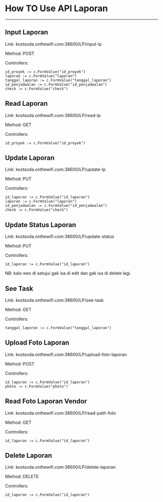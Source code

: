 # How TO Use API Laporan
__________
##  Input Laporan

Link: kostsoda.onthewifi.com:38600/LP/input-lp

Method: POST

Controllers:

    id_proyek := c.FormValue("id_proyek")
	laporan := c.FormValue("laporan")
	tanggal_laporan := c.FormValue("tanggal_laporan")
	id_penjadwalan := c.FormValue("id_penjadwalan")
	check := c.FormValue("check")

##  Read Laporan

Link: kostsoda.onthewifi.com:38600/LP/read-lp

Method: GET

Controllers:

    id_proyek := c.FormValue("id_proyek")

##  Update Laporan

Link: kostsoda.onthewifi.com:38600/LP/update-lp

Method: PUT

Controllers:

    id_laporan := c.FormValue("id_laporan")
    laporan := c.FormValue("laporan")
    id_penjadwalan := c.FormValue("id_penjadwalan")
    check := c.FormValue("check")

## Update Status Laporan

Link: kostsoda.onthewifi.com:38600/LP/update-status

Method: PUT

Controllers:

    id_laporan := c.FormValue("id_laporan")

NB: kalo wes di setujui gak isa di edit dan gak isa di delete lagi.

##  See Task

Link: kostsoda.onthewifi.com:38600/LP/see-task

Method: GET

Controllers:

    tanggal_laporan := c.FormValue("tanggal_laporan")

##  Upload Foto Laporan

Link: kostsoda.onthewifi.com:38600/LP/upload-foto-laporan

Method: POST

Controllers:

    id_laporan := c.FormValue("id_laporan")
    photo := c.FormValue("photo")

## Read Foto Laporan Vendor

Link: kostsoda.onthewifi.com:38600/LP/read-path-foto

Method: GET

Controllers:

    id_laporan := c.FormValue("id_laporan")

## Delete Laporan

Link: kostsoda.onthewifi.com:38600/LP/delete-laporan

Method: DELETE

Controllers:

    id_laporan := c.FormValue("id_laporan")




    